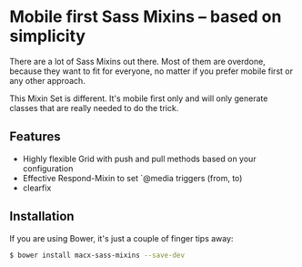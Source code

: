 Mobile first Sass Mixins – based on simplicity
===========

There are a lot of Sass Mixins out there. Most of them are overdone, because
they want to fit for everyone, no matter if you prefer mobile first or
any other approach.

This Mixin Set is different. It's mobile first only and will only generate
classes that are really needed to do the trick.

## Features

* Highly flexible Grid with push and pull methods based on your configuration
* Effective Respond-Mixin to set `@media triggers (from, to)
* clearfix

## Installation

If you are using Bower, it's just a couple of finger tips away:

```sh
$ bower install macx-sass-mixins --save-dev
```
